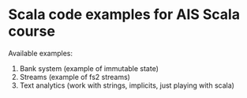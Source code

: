 # Scala code examples for AIS Scala course

Available examples:
1. Bank system (example of immutable state)
2. Streams (example of fs2 streams)
3. Text analytics (work with strings, implicits, just playing with scala)
